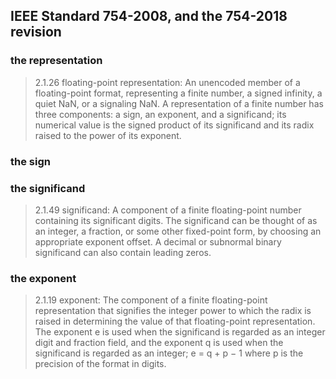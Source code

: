 ## IEEE Standard 754-2008, and the 754-2018 revision

### the representation
> 2.1.26 floating-point representation: An unencoded member of a floating-point format, representing a
finite number, a signed infinity, a quiet NaN, or a signaling NaN. A representation of a finite number has
three components: a sign, an exponent, and a significand; its numerical value is the signed product of its
significand and its radix raised to the power of its exponent.

### the sign
> 

### the significand
> 2.1.49 significand: A component of a finite floating-point number containing its significant digits. The
significand can be thought of as an integer, a fraction, or some other fixed-point form, by choosing an
appropriate exponent offset. A decimal or subnormal binary significand can also contain leading zeros.

### the exponent
> 2.1.19 exponent: The component of a finite floating-point representation that signifies the integer power to
which the radix is raised in determining the value of that floating-point representation. The exponent e is
used when the significand is regarded as an integer digit and fraction field, and the exponent q is used when
the significand is regarded as an integer; e = q + p − 1 where p is the precision of the format in digits.
